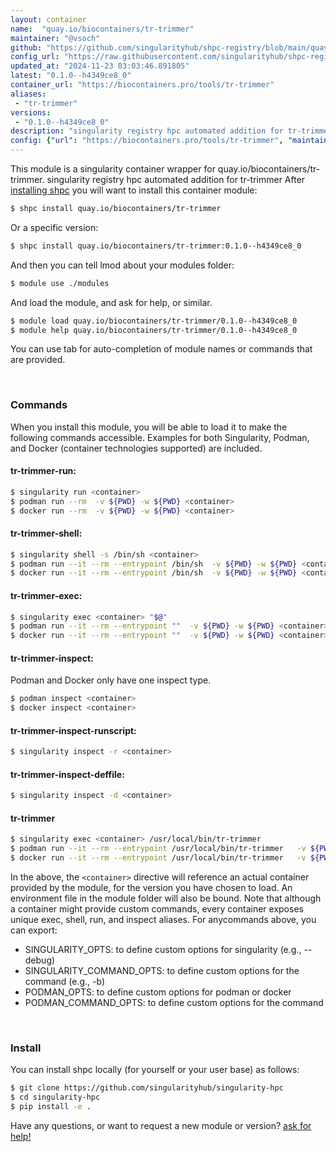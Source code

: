```yaml
---
layout: container
name:  "quay.io/biocontainers/tr-trimmer"
maintainer: "@vsoch"
github: "https://github.com/singularityhub/shpc-registry/blob/main/quay.io/biocontainers/tr-trimmer/container.yaml"
config_url: "https://raw.githubusercontent.com/singularityhub/shpc-registry/main/quay.io/biocontainers/tr-trimmer/container.yaml"
updated_at: "2024-11-23 03:03:46.891805"
latest: "0.1.0--h4349ce8_0"
container_url: "https://biocontainers.pro/tools/tr-trimmer"
aliases:
 - "tr-trimmer"
versions:
 - "0.1.0--h4349ce8_0"
description: "singularity registry hpc automated addition for tr-trimmer"
config: {"url": "https://biocontainers.pro/tools/tr-trimmer", "maintainer": "@vsoch", "description": "singularity registry hpc automated addition for tr-trimmer", "latest": {"0.1.0--h4349ce8_0": "sha256:48c33d78b12c93ff421f8ad5e925839a241fd34d29ee2e66a41c27e696b7da44"}, "tags": {"0.1.0--h4349ce8_0": "sha256:48c33d78b12c93ff421f8ad5e925839a241fd34d29ee2e66a41c27e696b7da44"}, "docker": "quay.io/biocontainers/tr-trimmer", "aliases": {"tr-trimmer": "/usr/local/bin/tr-trimmer"}}
---
```


This module is a singularity container wrapper for quay.io/biocontainers/tr-trimmer.
singularity registry hpc automated addition for tr-trimmer
After [installing shpc](#install) you will want to install this container module:


```bash
$ shpc install quay.io/biocontainers/tr-trimmer
```

Or a specific version:

```bash
$ shpc install quay.io/biocontainers/tr-trimmer:0.1.0--h4349ce8_0
```

And then you can tell lmod about your modules folder:

```bash
$ module use ./modules
```

And load the module, and ask for help, or similar.

```bash
$ module load quay.io/biocontainers/tr-trimmer/0.1.0--h4349ce8_0
$ module help quay.io/biocontainers/tr-trimmer/0.1.0--h4349ce8_0
```

You can use tab for auto-completion of module names or commands that are provided.

<br>

### Commands

When you install this module, you will be able to load it to make the following commands accessible.
Examples for both Singularity, Podman, and Docker (container technologies supported) are included.

#### tr-trimmer-run:

```bash
$ singularity run <container>
$ podman run --rm  -v ${PWD} -w ${PWD} <container>
$ docker run --rm  -v ${PWD} -w ${PWD} <container>
```

#### tr-trimmer-shell:

```bash
$ singularity shell -s /bin/sh <container>
$ podman run --it --rm --entrypoint /bin/sh  -v ${PWD} -w ${PWD} <container>
$ docker run --it --rm --entrypoint /bin/sh  -v ${PWD} -w ${PWD} <container>
```

#### tr-trimmer-exec:

```bash
$ singularity exec <container> "$@"
$ podman run --it --rm --entrypoint ""  -v ${PWD} -w ${PWD} <container> "$@"
$ docker run --it --rm --entrypoint ""  -v ${PWD} -w ${PWD} <container> "$@"
```

#### tr-trimmer-inspect:

Podman and Docker only have one inspect type.

```bash
$ podman inspect <container>
$ docker inspect <container>
```

#### tr-trimmer-inspect-runscript:

```bash
$ singularity inspect -r <container>
```

#### tr-trimmer-inspect-deffile:

```bash
$ singularity inspect -d <container>
```


#### tr-trimmer

```bash
$ singularity exec <container> /usr/local/bin/tr-trimmer
$ podman run --it --rm --entrypoint /usr/local/bin/tr-trimmer   -v ${PWD} -w ${PWD} <container> -c " $@"
$ docker run --it --rm --entrypoint /usr/local/bin/tr-trimmer   -v ${PWD} -w ${PWD} <container> -c " $@"
```



In the above, the `<container>` directive will reference an actual container provided
by the module, for the version you have chosen to load. An environment file in the
module folder will also be bound. Note that although a container
might provide custom commands, every container exposes unique exec, shell, run, and
inspect aliases. For anycommands above, you can export:

 - SINGULARITY_OPTS: to define custom options for singularity (e.g., --debug)
 - SINGULARITY_COMMAND_OPTS: to define custom options for the command (e.g., -b)
 - PODMAN_OPTS: to define custom options for podman or docker
 - PODMAN_COMMAND_OPTS: to define custom options for the command

<br>

### Install

You can install shpc locally (for yourself or your user base) as follows:

```bash
$ git clone https://github.com/singularityhub/singularity-hpc
$ cd singularity-hpc
$ pip install -e .
```

Have any questions, or want to request a new module or version? [ask for help!](https://github.com/singularityhub/singularity-hpc/issues)